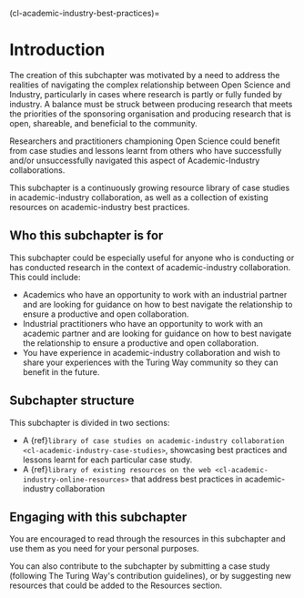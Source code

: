 (cl-academic-industry-best-practices)=
# Introduction
The creation of this subchapter was motivated by a need to address the realities of navigating the complex relationship between Open Science and Industry, particularly in cases where research is partly or fully funded by industry. A balance must be struck between producing research that meets the priorities of the sponsoring organisation and producing research that is open, shareable, and beneficial to the community. 

Researchers and practitioners championing Open Science could benefit from case studies and lessons learnt from others who have successfully and/or unsuccessfully navigated this aspect of Academic-Industry collaborations.

This subchapter is a continuously growing resource library of case studies in academic-industry collaboration, as well as a collection of existing resources on academic-industry best practices.

## Who this subchapter is for

This subchapter could be especially useful for anyone who is conducting or has conducted research in the context of academic-industry collaboration. This could include:
- Academics who have an opportunity to work with an industrial partner and are looking for guidance on how to best navigate the relationship to ensure a productive and open collaboration.
- Industrial practitioners who have an opportunity to work with an academic partner and are looking for guidance on how to best navigate the relationship to ensure a productive and open collaboration.
- You have experience in academic-industry collaboration and wish to share your experiences with the Turing Way community so they can benefit in the future.
## Subchapter structure
This subchapter is divided in two sections:
- A {ref}`library of case studies on academic-industry collaboration <cl-academic-industry-case-studies>`, showcasing best practices and lessons learnt for each particular case study.
- A {ref}`library of existing resources on the web <cl-academic-industry-online-resources>` that address best practices in academic-industry collaboration
## Engaging with this subchapter
You are encouraged to read through the resources in this subchapter and use them as you need for your personal purposes.

You can also contribute to the subchapter by submitting a case study (following The Turing Way's contribution guidelines), or by suggesting new resources that could be added to the Resources section.
